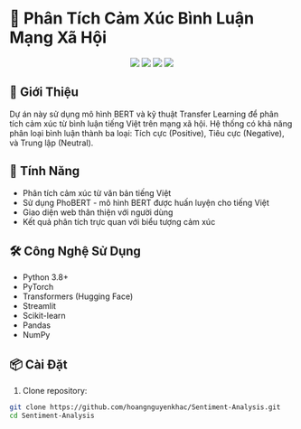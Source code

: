 # 🎯 Phân Tích Cảm Xúc Bình Luận Mạng Xã Hội

<div align="center">
  <img src="https://img.shields.io/badge/Python-3.8%2B-blue.svg"/>
  <img src="https://img.shields.io/badge/PyTorch-2.0%2B-red.svg"/>
  <img src="https://img.shields.io/badge/Transformers-4.0%2B-yellow.svg"/>
  <img src="https://img.shields.io/badge/Streamlit-1.0%2B-orange.svg"/>
</div>

## 📝 Giới Thiệu

Dự án này sử dụng mô hình BERT và kỹ thuật Transfer Learning để phân tích cảm xúc từ bình luận tiếng Việt trên mạng xã hội. Hệ thống có khả năng phân loại bình luận thành ba loại: Tích cực (Positive), Tiêu cực (Negative), và Trung lập (Neutral).

## 🚀 Tính Năng

- Phân tích cảm xúc từ văn bản tiếng Việt
- Sử dụng PhoBERT - mô hình BERT được huấn luyện cho tiếng Việt
- Giao diện web thân thiện với người dùng
- Kết quả phân tích trực quan với biểu tượng cảm xúc

## 🛠️ Công Nghệ Sử Dụng

- Python 3.8+
- PyTorch
- Transformers (Hugging Face)
- Streamlit
- Scikit-learn
- Pandas
- NumPy

## 📦 Cài Đặt

1. Clone repository:
```bash
git clone https://github.com/hoangnguyenkhac/Sentiment-Analysis.git
cd Sentiment-Analysis
```

